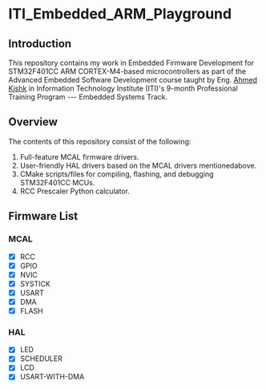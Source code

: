 # ITI_Embedded_ARM_Playground

## Introduction
This repository contains my work in Embedded Firmware Development for STM32F401CC ARM CORTEX-M4-based microcontrollers as part of the Advanced Embedded Software Development course taught by Eng. [Ahmed Kishk](https://github.com/Mavrios) in Information Technology Institute (ITI)'s 9-month Professional Training Program --- Embedded Systems Track.

## Overview
The contents of this repository consist of the following:
1. Full-feature MCAL firmware drivers.
2. User-friendly HAL drivers based on the MCAL drivers mentionedabove.
3. CMake scripts/files for compiling, flashing, and debugging STM32F401CC MCUs.
4. RCC Prescaler Python calculator.

## Firmware List
### MCAL
- [x] RCC
- [x] GPIO
- [x] NVIC
- [x] SYSTICK
- [x] USART
- [x] DMA
- [x] FLASH

### HAL
- [x] LED
- [x] SCHEDULER
- [x] LCD
- [x] USART-WITH-DMA
